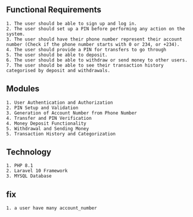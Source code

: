 ## Functional Requirements
    1. The user should be able to sign up and log in.
    2. The user should set up a PIN before performing any action on the system.
    3. The user should have their phone number represent their account number (Check if the phone number starts with 0 or 234, or +234).
    4. The user should provide a PIN for transfers to go through 
    5. The user should be able to deposit.
    6. The user should be able to withdraw or send money to other users.
    7. The user should be able to see their transaction history categorised by deposit and withdrawals.


## Modules
    1. User Authentication and Authorization
    2. PIN Setup and Validation
    3. Generation of Account Number from Phone Number
    4. Transfer and PIN Verification
    4. Money Deposit Functionality
    5. Withdrawal and Sending Money
    5. Transaction History and Categorization

## Technology
    1. PHP 8.1
    2. Laravel 10 Framework
    3. MYSQL Database

## fix
    1. a user have many account_number

